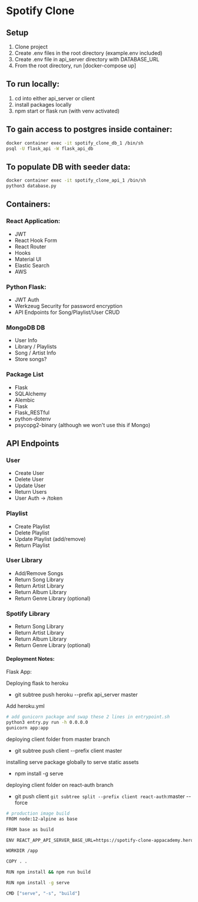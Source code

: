 # Spotify Clone

## Setup
1. Clone project
2. Create .env files in the root directory (example.env included)
3. Create .env file in api_server directory with DATABASE_URL
4. From the root directory, run [docker-compose up]

## To run locally:
1. cd into either api_server or client
2. install packages locally
3. npm start or flask run (with venv activated)

## To gain access to postgres inside container:
```bash
docker container exec -it spotify_clone_db_1 /bin/sh
psql -U flask_api -W flask_api_db
```
## To populate DB with seeder data:
```bash
docker container exec -it spotify_clone_api_1 /bin/sh
python3 database.py
```

## Containers:
### React Application:
- JWT
- React Hook Form
- React Router
- Hooks
- Material UI
- Elastic Search
- AWS

### Python Flask:
- JWT Auth
- Werkzeug Security for password encryption
- API Endpoints for Song/Playlist/User CRUD

### MongoDB DB
- User Info
- Library / Playlists
- Song / Artist Info
- Store songs?


### Package List
- Flask
- SQLAlchemy
- Alembic
- Flask
- Flask_RESTful
- python-dotenv
- psycopg2-binary (although we won't use this if Mongo)

## API Endpoints

### User
- Create User
- Delete User
- Update User
- Return Users
- User Auth -> /token

### Playlist
- Create Playlist
- Delete Playlist
- Update Playlist (add/remove)
- Return Playlist

### User Library
- Add/Remove Songs
- Return Song Library
- Return Artist Library
- Return Album Library
- Return Genre Library (optional)

### Spotify Library
- Return Song Library
- Return Artist Library
- Return Album Library
- Return Genre Library (optional)


#### Deployment Notes:
Flask App:

Deploying flask to heroku
- git subtree push heroku --prefix api_server master

Add heroku.yml
```bash
# add gunicorn package and swap these 2 lines in entrypoint.sh
python3 entry.py run -h 0.0.0.0
gunicorn app:app
```

deploying client folder from master branch
- git subtree push client --prefix client master


installing serve package globally to serve static assets
- npm install -g serve

deploying client folder on react-auth branch
- git push client `git subtree split --prefix client react-auth`:master --force
```bash
# production image build
FROM node:12-alpine as base

FROM base as build

ENV REACT_APP_API_SERVER_BASE_URL=https://spotify-clone-appacademy.herokuapp.com

WORKDIR /app

COPY . .

RUN npm install && npm run build

RUN npm install -g serve

CMD ["serve", "-s", "build"]
```
